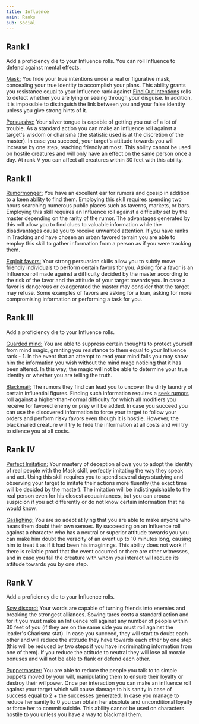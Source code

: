 ```yaml
---
title: Influence
main: Ranks
sub: Social
---
```


## Rank I

Add a proficiency die to your Influence rolls. You can roll Influence to defend against mental effects.

<u>Mask:</u> You hide your true intentions under a real or figurative mask, concealing your true identity to accomplish your plans. This ability grants you resistance equal to your Influence rank against [Find Out Intentions](https://raldamain.com/rules/Crear%20personajes/talentos.html#averiguar-intenciones-sab) rolls to detect whether you are lying or seeing through your disguise. In addition, it is impossible to distinguish the link between you and your false identity unless you give strong hints of it. 

<u>Persuasive:</u> Your silver tongue is capable of getting you out of a lot of trouble. As a standard action you can make an influence roll against a target's wisdom or charisma (the statistic used is at the discretion of the master). In case you succeed, your target's attitude towards you will increase by one step, reaching friendly at most. This ability cannot be used on hostile creatures and will only have an effect on the same person once a day. At rank V you can affect all creatures within 30 feet with this ability.

## Rank II

<u>Rumormonger:</u> You have an excellent ear for rumors and gossip in addition to a keen ability to find them. Employing this skill requires spending two hours searching numerous public places such as taverns, markets, or bars. Employing this skill requires an Influence roll against a difficulty set by the master depending on the rarity of the rumor. The advantages generated by this roll allow you to find clues to valuable information while the disadvantages cause you to receive unwanted attention. If you have ranks in Tracking and have chosen an urban favored terrain you are able to employ this skill to gather information from a person as if you were tracking them.

<u>Exploit favors:</u> Your strong persuasion skills allow you to subtly move friendly individuals to perform certain favors for you. Asking for a favor is an Influence roll made against a difficulty decided by the master according to the risk of the favor and the attitude of your target towards you. In case a favor is dangerous or exaggerated the master may consider that the target may refuse. Some examples of favors are asking for a loan, asking for more compromising information or performing a task for you.

## Rank III

Add a proficiency die to your Influence rolls.

<u>Guarded mind:</u> You are able to suppress certain thoughts to protect yourself from mind magic, granting you resistance to them equal to your Influence rank - 1. In the event that an attempt to read your mind fails you may show him the information you wish without the mind mage noticing that it has been altered. In this way, the magic will not be able to determine your true identity or whether you are telling the truth.

<u>Blackmail:</u> The rumors they find can lead you to uncover the dirty laundry of certain influential figures. Finding such information requires a [seek rumors](https://raldamain.com/rules/Rangos/Social/influenciar.html#rango-ii) roll against a higher-than-normal difficulty for which all modifiers you receive for favored enemy or prey will be added. In case you succeed you can use the discovered information to force your target to follow your orders and perform risky favors even though it is hostile. However, the blackmailed creature will try to hide the information at all costs and will try to silence you at all costs.

## Rank IV

<u>Perfect Imitation:</u> Your mastery of deception allows you to adopt the identity of real people with the Mask skill, perfectly imitating the way they speak and act. Using this skill requires you to spend several days studying and observing your target to imitate their actions more fluently (the exact time will be decided by the master). The imitation will be indistinguishable to the real person even for his closest acquaintances, but you can arouse suspicion if you act differently or do not know certain information that he would know. 

<u>Gaslighing:</u> You are so adept at lying that you are able to make anyone who hears them doubt their own senses. By succeeding on an Influence roll against a character who has a neutral or superior attitude towards you you can make him doubt the veracity of an event up to 10 minutes long, causing him to treat it as if it had been his imaginings. This ability does not work if there is reliable proof that the event occurred or there are other witnesses, and in case you fail the creature with whom you interact will reduce its attitude towards you by one step. 

## Rank V

Add a proficiency die to your Influence rolls.

<u>Sow discord:</u> Your words are capable of turning friends into enemies and breaking the strongest alliances. Sowing tares costs a standard action and for it you must make an Influence roll against any number of people within 30 feet of you (if they are on the same side you must roll against the leader's Charisma stat). In case you succeed, they will start to doubt each other and will reduce the attitude they have towards each other by one step (this will be reduced by two steps if you have incriminating information from one of them). If you reduce the attitude to neutral they will lose all morale bonuses and will not be able to flank or defend each other. 

<u>Puppetmaster:</u> You are able to reduce the people you talk to to simple puppets moved by your will, manipulating them to ensure their loyalty or destroy their willpower. Once per interaction you can make an influence roll against your target which will cause damage to his sanity in case of success equal to 2 + the successes generated. In case you manage to reduce her sanity to 0 you can obtain her absolute and unconditional loyalty or force her to commit suicide. This ability cannot be used on characters hostile to you unless you have a way to blackmail them.